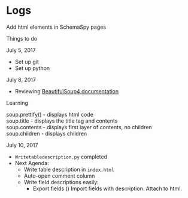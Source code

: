 # Logs
Add html elements in SchemaSpy pages

Things to do

July 5, 2017

* Set up git
* Set up python

July 8, 2017

* Reviewing [BeautifulSoup4 documentation](https://beautiful-soup-4.readthedocs.io/en/latest/)

Learning

soup.prettify() - displays html code  
soup.title - displays the title tag and contents    
soup.contents - displays first layer of contents, no children    
soup.children - displays children     

July 10, 2017

* `Writetabledescription.py` completed
*  Next Agenda:
   * Write table description in `index.html`
   * Auto-open comment column
   * Write field descriptions easily:
      * Export fields
      () Import fields with description. Attach to html.
